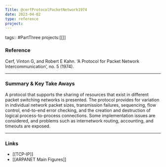 ```yaml
---
Title: @cerfProtocolPacketNetwork1974
date: 2023-04-02
type: reference
project:
---
```


tags:: #PartThree 
projects:[[]]

### Reference 

Cerf, Vinton G, and Robert E Kahn. ‘A Protocol for Packet Network Intercommunication’, no. 5 (1974).

---

### Summary & Key Take Aways

A protocol that supports the sharing of resources that exist in different packet switching networks is presented. The protocol provides for variation in individual network packet sizes, transmission failures, sequencing, flow control, end-to-end error checking, and the creation and destruction of logical process-to-process connections. Some implementation issues are considered, and problems such as internetwork routing, accounting, and timeouts are exposed.

--- 

### Links

- [[TCP-IP]]
- [[ARPANET Main Figures]]
